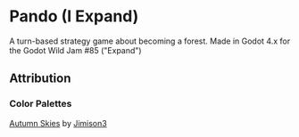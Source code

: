 # Pando (I Expand)
A turn-based strategy game about becoming a forest.
Made in Godot 4.x for the Godot Wild Jam #85 ("Expand")
## Attribution
### Color Palettes
[Autumn Skies](https://lospec.com/palette-list/autumn-skies) by [Jimison3](https://lospec.com/jimison3)

